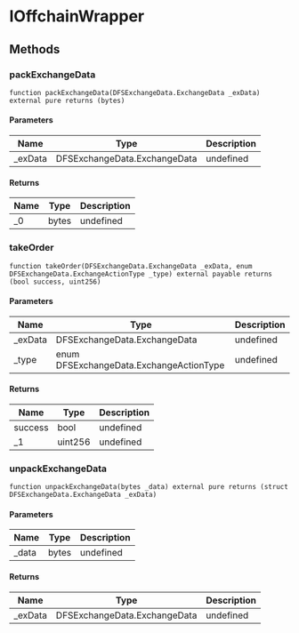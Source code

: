 # IOffchainWrapper









## Methods

### packExchangeData

```solidity
function packExchangeData(DFSExchangeData.ExchangeData _exData) external pure returns (bytes)
```





#### Parameters

| Name | Type | Description |
|---|---|---|
| _exData | DFSExchangeData.ExchangeData | undefined

#### Returns

| Name | Type | Description |
|---|---|---|
| _0 | bytes | undefined

### takeOrder

```solidity
function takeOrder(DFSExchangeData.ExchangeData _exData, enum DFSExchangeData.ExchangeActionType _type) external payable returns (bool success, uint256)
```





#### Parameters

| Name | Type | Description |
|---|---|---|
| _exData | DFSExchangeData.ExchangeData | undefined
| _type | enum DFSExchangeData.ExchangeActionType | undefined

#### Returns

| Name | Type | Description |
|---|---|---|
| success | bool | undefined
| _1 | uint256 | undefined

### unpackExchangeData

```solidity
function unpackExchangeData(bytes _data) external pure returns (struct DFSExchangeData.ExchangeData _exData)
```





#### Parameters

| Name | Type | Description |
|---|---|---|
| _data | bytes | undefined

#### Returns

| Name | Type | Description |
|---|---|---|
| _exData | DFSExchangeData.ExchangeData | undefined





